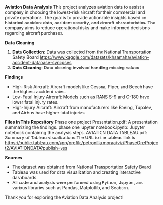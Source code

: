 **Aviation Data Analysis**
This project analyzes aviation data to assist a company in choosing the lowest-risk aircraft for their commercial and private operations. The goal is to provide actionable insights based on historical accident data, accident severity, and aircraft characteristics. The company aims to reduce operational risks and make informed decisions regarding aircraft purchases.

**Data Cleaning**
1. **Data Collection**: Data was collected from the National Transportation Safety Board https://www.kaggle.com/datasets/khsamaha/aviation-accident-database-synopses
2. **Data Cleaning**: Data cleaning involved handling missing values

**Findings**
- High-Risk Aircraft: Aircraft models like Cessna, Piper, and Beech have the highest accident rates.
- Low-Fatal Injury Aircraft: Models such as RANS S-9 and C-180 have lower fatal injury rates.
- High-Injury Aircraft: Aircraft from manufacturers like Boeing, Tupolev, and Airbus have higher fatal injuries.

**Files in This Repository**
Phase one project Presentation.pdf: A presentation summarizing the findings.
phase one jupyter notebook.ipynb: Jupyter notebook containing the analysis steps.
AVIATION DATA TABLEAU.pdf: Summary of Tableau visualizations.The URL to the tableau link is https://public.tableau.com/app/profile/petronilla.moraa/viz/PhaseOneProject2/AVIATIONDATA?publish=yes

**Sources**
- The dataset was obtained from  National Transportation Safety Board
- Tableau was used for data visualization and creating interactive dashboards.
- All code and analysis were performed using Python, Jupyter, and various libraries such as Pandas, Matplotlib, and Seaborn.

Thank you for exploring the Aviation Data Analysis project!
